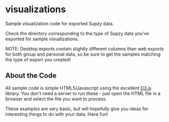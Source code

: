 visualizations
==============

Sample visualization code for exported Supzy data.

Check the directory corresponding to the type of Supzy data you've exported for sample visualizations.

NOTE: Desktop exports contain slightly different columns than web exports for both group and personal data, so be sure to get the samples matching the type of export you created!

About the Code
--------------
All sample code is simple HTML5/Javascript using the excellent [D3.js](http://d3js.org "D3.js") library. You don't need a server to run these - just open the HTML file in a browser and select the file you want to process.

These examples are very basic, but will hopefully give you ideas for interesting things to do with your data.  Have fun!
